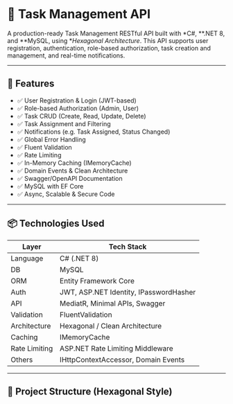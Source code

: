 # 📝 Task Management API

A production-ready Task Management RESTful API built with *C#, **.NET 8, and **MySQL, using **Hexagonal Architecture*. This API supports user registration, authentication, role-based authorization, task creation and management, and real-time notifications.

---

## 🚀 Features

- ✅ User Registration & Login (JWT-based)
- ✅ Role-based Authorization (Admin, User)
- ✅ Task CRUD (Create, Read, Update, Delete)
- ✅ Task Assignment and Filtering
- ✅ Notifications (e.g. Task Assigned, Status Changed)
- ✅ Global Error Handling
- ✅ Fluent Validation
- ✅ Rate Limiting
- ✅ In-Memory Caching (IMemoryCache)
- ✅ Domain Events & Clean Architecture
- ✅ Swagger/OpenAPI Documentation
- ✅ MySQL with EF Core
- ✅ Async, Scalable & Secure Code

---

## 📦 Technologies Used

| Layer         | Tech Stack                          |
|---------------|--------------------------------------|
| Language      | C# (.NET 8)                          |
| DB            | MySQL                           |
| ORM           | Entity Framework Core                |
| Auth          | JWT, ASP.NET Identity, IPasswordHasher |
| API           | MediatR, Minimal APIs, Swagger       |
| Validation    | FluentValidation                     |
| Architecture  | Hexagonal / Clean Architecture       |
| Caching       | IMemoryCache                         |
| Rate Limiting | ASP.NET Rate Limiting Middleware     |
| Others        | IHttpContextAccessor, Domain Events  |

---

## 📁 Project Structure (Hexagonal Style)
